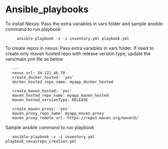 # Ansible_playbooks
To install Nexus:
   Pass the extra variables in vars folder and sample ansible command to run playbook
        
         ansible-playbook -v -i inventory.yml playbook.yml 

To create repos in nexus:
   Pass extra varaibles in vars folder.
    If need to create only maven hosted repo with release version type, update the vars/main.yml file as below 
    
       ---
       nexus_url: 34.121.46.70
       create_docker_hosted: 'yes'
       docker_hosted_repo_name: myapp_docker_hosted

       create_maven_hosted: 'yes'
       maven_hosted_repo_name: myapp_maven_hosted
       maven_hosted_versionType: RELEASE

       create_maven_proxy: 'yes'
       maven_proxy_repo_name: myapp_maven_proxy
       maven_proxy_remote_url: https://repo1.maven.org/maven2/
   
  Sample ansible command to run playbook
  
       ansible-playbook -v -i inventory.yml playbook_nexusrepo_creation.yml
